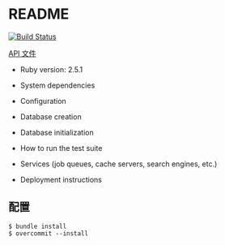 # README
[![Build Status](https://travis-ci.org/yanglin5689446/nctuplus-api.svg?branch=master)](https://travis-ci.org/yanglin5689446/nctuplus-api)

[API 文件](https://hackmd.io/c/rkSEZBFNZ/%2Fs%2FSyb1Xq3rX)

* Ruby version: 2.5.1

* System dependencies

* Configuration

* Database creation

* Database initialization

* How to run the test suite

* Services (job queues, cache servers, search engines, etc.)

* Deployment instructions

## 配置
```
$ bundle install
$ overcommit --install
```
